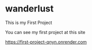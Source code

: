 # wanderlust
This is my First Project 

You can see my first project at this site

https://first-project-qnyn.onrender.com
